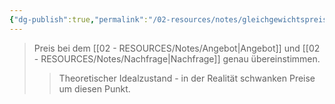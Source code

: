 ```yaml
---
{"dg-publish":true,"permalink":"/02-resources/notes/gleichgewichtspreis/","tags":["markt/preisbildung"],"noteIcon":"","updated":"2025-08-28T17:45:54.000+02:00"}
---
```


>Preis bei dem [[02 - RESOURCES/Notes/Angebot\|Angebot]] und [[02 - RESOURCES/Notes/Nachfrage\|Nachfrage]] genau übereinstimmen.
>>Theoretischer Idealzustand - in der Realität schwanken Preise um diesen Punkt.